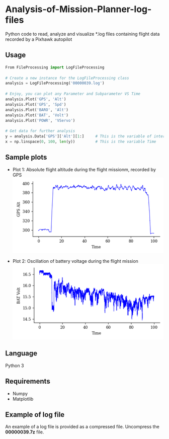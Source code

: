 # Analysis-of-Mission-Planner-log-files
Python code to read, analyze and visualize *.log files containing flight data recorded by a Pixhawk autopilot

## Usage
```python
From FileProcessing import LogFileProcessing

# Create a new instance for the LogFileProcessing class
analysis = LogFileProcessing('00000039.log')

# Enjoy, you can plot any Parameter and Subparameter VS Time
analysis.Plot('GPS', 'Alt')
analysis.Plot('GPS', 'Spd')
analysis.Plot('BARO', 'Alt')
analysis.Plot('BAT', 'Volt')
analysis.Plot('POWR', 'VServo')

# Get data for further analysis
y = analysis.Data['GPS']['Alt'][1:]     # This is the variable of interest
x = np.linspace(0, 100, len(y))         # This is the variable Time
```

## Sample plots
* Plot 1: Absolute flight altitude during the flight missionm, recorded by GPS
![alt text](Figure_1.png)

* Plot 2: Oscillation of battery voltage during the flight mission
![alt text](Figure_2.png)

## Language
Python 3
## Requirements
* Numpy
* Matplotlib

## Example of log file
An example of a log file is provided as a compressed file. Uncompress the **00000039.7z** file.
